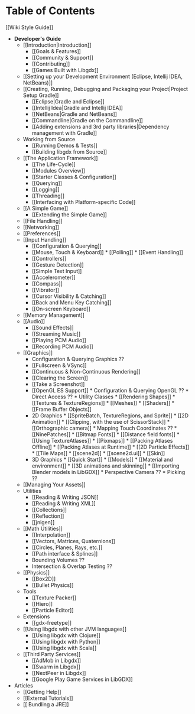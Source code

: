 # Table of Contents
[[Wiki Style Guide]]

  * **Developer's Guide**
    * [[Introduction|Introduction]]
      * [[Goals & Features]]
      * [[Community & Support]]
      * [[Contributing]]
      * [[Games Built with Libgdx]]
    * [[Setting up your Development Environment (Eclipse, Intellij IDEA, NetBeans)]]
    * [[Creating, Running, Debugging and Packaging your Project|Project Setup Gradle]]
      * [[Eclipse|Gradle and Eclipse]]
      * [[Intellij Idea|Gradle and Intellij IDEA]]
      * [[NetBeans|Gradle and NetBeans]]
      * [[Commandline|Gradle on the Commandline]]
      * [[Adding extensions and 3rd party libraries|Dependency management with Gradle]]   
    * Working from Source
      * [[Running Demos & Tests]]
      * [[Building libgdx from Source]]
    * [[The Application Framework]]
      * [[The Life-Cycle]]
      * [[Modules Overview]]
      * [[Starter Classes & Configuration]]
      * [[Querying]]
      * [[Logging]]
      * [[Threading]]
      * [[Interfacing with Platform-specific Code]]
    * [[A Simple Game]]
      * [[Extending the Simple Game]]
    * [[File Handling]]
    * [[Networking]]
    * [[Preferences]]
    * [[Input Handling]]
      * [[Configuration & Querying]]
      * [[Mouse, Touch & Keyboard]]
            * [[Polling]]
            * [[Event Handling]]
      * [[Controllers]]
      * [[Gesture Detection]]
      * [[Simple Text Input]]
      * [[Accelerometer]]
      * [[Compass]]
      * [[Vibrator]]
      * [[Cursor Visibility & Catching]]
      * [[Back and Menu Key Catching]]
      * [[On-screen Keyboard]]
    * [[Memory Management]]
    * [[Audio]]
      * [[Sound Effects]]
      * [[Streaming Music]]
      * [[Playing PCM Audio]]
      * [[Recording PCM Audio]]
    * [[Graphics]]
      * Configuration & Querying Graphics ??
      * [[Fullscreen & VSync]]
      * [[Continuous & Non-Continuous Rendering]]
      * [[Clearing the Screen]]
      * [[Take a Screenshot]]
      * [[OpenGL ES Support]]
            * Configuration & Querying OpenGL ??
            * Direct Access ??
            * Utility Classes
              * [[Rendering Shapes]]
              * [[Textures & TextureRegions]]
              * [[Meshes]]
              * [[Shaders]]
              * [[Frame Buffer Objects]]
      * 2D Graphics
            * [[SpriteBatch, TextureRegions, and Sprite]]
            * [[2D Animation]]
            * [[Clipping, with the use of ScissorStack]]
            * [[Orthographic camera]]
            * Mapping Touch Coordinates ??
            * [[NinePatches]]
            * [[Bitmap Fonts]]
              * [[Distance field fonts]]
            * [[Using TextureAtlases]]
            * [[Pixmaps]]
            * [[Packing Atlases Offline]]
            * [[Packing Atlases at Runtime]]
            * [[2D Particle Effects]]
            * [[Tile Maps]]
            * [[scene2d]]
              * [[scene2d.ui]]
              * [[Skin]]
      * 3D Graphics
            * [[Quick Start]]
            * [[Models]]
            * [[Material and environment]]
            * [[3D animations and skinning]]
            * [[Importing Blender models in LibGDX]]
            * Perspective Camera ??
            * Picking ??
    * [[Managing Your Assets]]
    * Utilities
      * [[Reading & Writing JSON]]
      * [[Reading & Writing XML]]
      * [[Collections]]
      * [[Reflection]]
      * [[jnigen]]
    * [[Math Utilities]]
      * [[Interpolation]]
      * [[Vectors, Matrices, Quaternions]]
      * [[Circles, Planes, Rays, etc.]]
      * [[Path interface & Splines]]
      * Bounding Volumes ??
      * Intersection & Overlap Testing ??
    * [[Physics]]
      * [[Box2D]]
      * [[Bullet Physics]]
    * Tools
      * [[Texture Packer]]
      * [[Hiero]]
      * [[Particle Editor]]
    * Extensions
      * [[gdx-freetype]]    
    * [[Using libgdx with other JVM languages]]
      * [[Using libgdx with Clojure]]
      * [[Using libgdx with Python]]
      * [[Using libgdx with Scala]]
    * [[Third Party Services]]
      * [[AdMob in Libgdx]]
      * [[Swarm in Libgdx]]
      * [[NextPeer in Libgdx]]
      * [[Google Play Game Services in LibGDX]]
  * Articles
    * [[Getting Help]]
    * [[External Tutorials]]
    * [[ Bundling a JRE]]